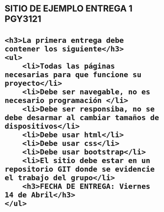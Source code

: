 <h1>SITIO DE EJEMPLO ENTREGA 1 PGY3121<h1>

    <h3>La primera entrega debe contener los siguiente</h3>
    <ul>
        <li>Todas las páginas necesarias para que funcione su proyecto</li>
        <li>Debe ser navegable, no es necesario programación </li>
        <li>Debe ser responsiba, no se debe desarmar al cambiar tamaños de dispositivos</li>
        <li>Debe usar html</li>
        <li>Debe usar css</li>
        <li>Debe usar bootstrap</li>
        <li>El sitio debe estar en un repositorio GIT donde se evidencie el trabajo del grupo</li>
        <h3>FECHA DE ENTREGA: Viernes 14 de Abril</h3>
    </ul>